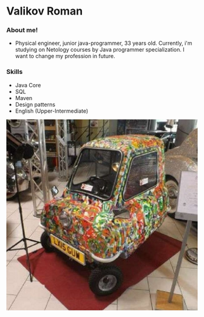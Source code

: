 # Valikov Roman

### About me!

* Physical engineer, junior java-programmer, 33 years old. 
Currently, i'm studying on Netology courses by Java programmer specialization. 
I want to change my profession in future.

### Skills

* Java Core
* SQL
* Maven
* Design patterns
* English (Upper-Intermediate)

![Image](img/Image.jpg)
